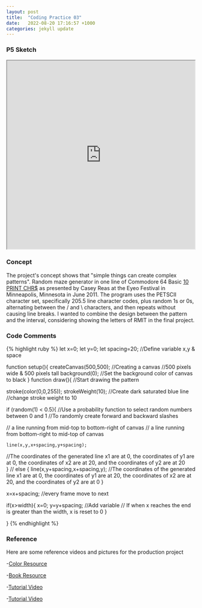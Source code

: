 ```yaml
---
layout: post
title:  "Coding Practice 03"
date:   2022-08-20 17:16:57 +1000
categories: jekyll update
---
```

### P5 Sketch
<iframe width=500 height=500 src="https://editor.p5js.org/GuiGui0v0/full/2wX_FRQzK"> </iframe>

### Concept

The project's concept shows that "simple things can create complex patterns". 
Random maze generator in one line of Commodore 64 Basic [10 PRINT CHR$](https://www.youtube.com/watch?v=m9joBLOZVEo&t=58s) as presented by Casey Reas at the Eyeo Festival in Minneapolis, Minnesota in June 2011. The program uses the PETSCII character set, specifically 205.5 line character codes, plus random 1s or 0s, alternating between the / and \ characters, and then repeats without causing line breaks. I wanted to combine the design between the pattern and the interval, considering showing the letters of RMIT in the final project.


### Code Comments

{% highlight ruby %}
let x=0;
let y=0;
let spacing=20;
  //Define variable x,y & space
  

function setup(){
  createCanvas(500,500);
//Creating a canvas
//500 pixels wide & 500 pixels tall
  background(0);
//Set the background color of canvas to black
}
function draw(){
//Start drawing the pattern
  
  stroke(color(0,0,255));
  strokeWeight(10);
//Create dark saturated blue line
//change stroke weight to 10 
  
  if (random(1) < 0.5){
  //Use a probability function to select random numbers between 0 and 1
  //To randomly create forward and backward slashes  
  
 // a line running from mid-top to bottom-right of canvas
 // a line running from bottom-right to mid-top of canvas 
  
    line(x,y,x+spacing,y+spacing);
//The coordinates of the generated line x1 are at 0, the coordinates of y1 are at 0, the coordinates of x2 are at 20, and the coordinates of y2 are at 20    
  }
 // 
  else {
   line(x,y+spacing,x+spacing,y);
//The coordinates of the generated line x1 are at 0, the coordinates of y1 are at 20, the coordinates of x2 are at 20, and the coordinates of y2 are at 0
  }
  
  
  x=x+spacing;
 //every frame move to next 
  
  if(x>width){
    x=0;
    y=y+spacing;
 //Add variable
 // If when x reaches the end is greater than the width, x is reset to 0 
  }
  
}
{% endhighlight %}

### Reference
Here are some reference videos and pictures for the production project

-[Color Resource](https://www.w3schools.com/colors/colors_groups.asp)

-[Book Resource](https://10print.org/)

-[Tutorial Video](https://www.youtube.com/watch?v=bEyTZ5ZZxZs&t=59s)

-[Tutorial Video](https://www.youtube.com/watch?v=m9joBLOZVEo&t=58s)

